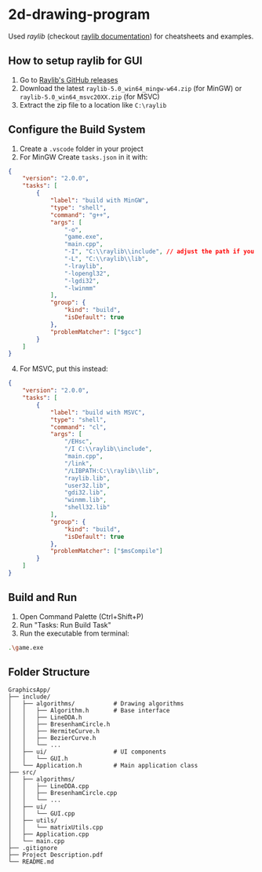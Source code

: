 # 2d-drawing-program

Used *raylib* (checkout [raylib documentation](https://www.raylib.com/index.html)) for cheatsheets and examples.
## How to setup raylib for GUI
1. Go to [Raylib's GitHub releases](https://github.com/raysan5/raylib/releases)
2. Download the latest `raylib-5.0_win64_mingw-w64.zip` (for MinGW) or `raylib-5.0_win64_msvc20XX.zip` (for MSVC)
3. Extract the zip file to a location like `C:\raylib`

## Configure the Build System
1. Create a `.vscode` folder in your project
2. For MinGW Create `tasks.json` in it with:
```json
{
    "version": "2.0.0",
    "tasks": [
        {
            "label": "build with MinGW",
            "type": "shell",
            "command": "g++",
            "args": [
                "-o",
                "game.exe",
                "main.cpp",
                "-I", "C:\\raylib\\include", // adjust the path if you didn't install it in C:\raylib
                "-L", "C:\\raylib\\lib",
                "-lraylib",
                "-lopengl32",
                "-lgdi32",
                "-lwinmm"
            ],
            "group": {
                "kind": "build",
                "isDefault": true
            },
            "problemMatcher": ["$gcc"]
        }
    ]
}
```
4. For MSVC, put this instead:
```json
{
    "version": "2.0.0",
    "tasks": [
        {
            "label": "build with MSVC",
            "type": "shell",
            "command": "cl",
            "args": [
                "/EHsc",
                "/I C:\\raylib\\include",
                "main.cpp",
                "/link",
                "/LIBPATH:C:\\raylib\\lib",
                "raylib.lib",
                "user32.lib",
                "gdi32.lib",
                "winmm.lib",
                "shell32.lib"
            ],
            "group": {
                "kind": "build",
                "isDefault": true
            },
            "problemMatcher": ["$msCompile"]
        }
    ]
}
```

## Build and Run
1. Open Command Palette (Ctrl+Shift+P)
2. Run "Tasks: Run Build Task"
3. Run the executable from terminal:
```bash
.\game.exe
```

## Folder Structure

```plaintext
GraphicsApp/
├── include/
│   ├── algorithms/           # Drawing algorithms
│   │   ├── Algorithm.h       # Base interface
│   │   ├── LineDDA.h
│   │   ├── BresenhamCircle.h
│   │   ├── HermiteCurve.h
│   │   ├── BezierCurve.h
│   │   └── ...
│   ├── ui/                   # UI components
│   │   └── GUI.h
│   └── Application.h         # Main application class
├── src/
│   ├── algorithms/
│   │   ├── LineDDA.cpp
│   │   ├── BresenhamCircle.cpp
│   │   └── ...
│   ├── ui/
│   │   └── GUI.cpp
│   ├── utils/
│   │   └── matrixUtils.cpp
│   ├── Application.cpp
│   └── main.cpp
├── .gitignore
├── Project Description.pdf
└── README.md
```
